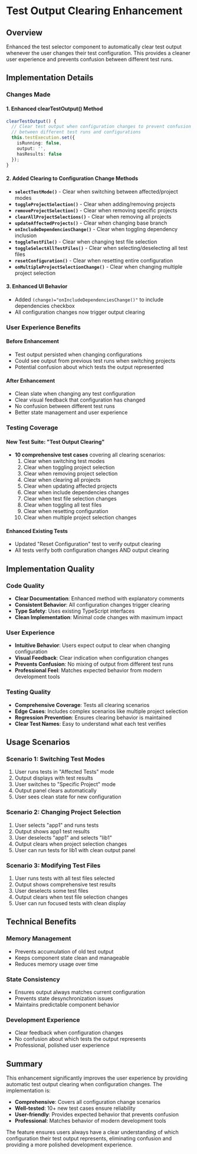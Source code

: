 # Test Output Clearing Enhancement

## Overview
Enhanced the test selector component to automatically clear test output whenever the user changes their test configuration. This provides a cleaner user experience and prevents confusion between different test runs.

## Implementation Details

### Changes Made

#### 1. Enhanced clearTestOutput() Method
```typescript
clearTestOutput() {
  // Clear test output when configuration changes to prevent confusion
  // between different test runs and configurations
  this.testExecution.set({
    isRunning: false,
    output: '',
    hasResults: false
  });
}
```

#### 2. Added Clearing to Configuration Change Methods
- **`selectTestMode()`** - Clear when switching between affected/project modes
- **`toggleProjectSelection()`** - Clear when adding/removing projects
- **`removeProjectSelection()`** - Clear when removing specific projects
- **`clearAllProjectSelections()`** - Clear when removing all projects
- **`updateAffectedProjects()`** - Clear when changing base branch
- **`onIncludeDependenciesChange()`** - Clear when toggling dependency inclusion
- **`toggleTestFile()`** - Clear when changing test file selection
- **`toggleSelectAllTestFiles()`** - Clear when selecting/deselecting all test files
- **`resetConfiguration()`** - Clear when resetting entire configuration
- **`onMultipleProjectSelectionChange()`** - Clear when changing multiple project selection

#### 3. Enhanced UI Behavior
- Added `(change)="onIncludeDependenciesChange()"` to include dependencies checkbox
- All configuration changes now trigger output clearing

### User Experience Benefits

#### Before Enhancement
- Test output persisted when changing configurations
- Could see output from previous test runs when switching projects
- Potential confusion about which tests the output represented

#### After Enhancement  
- Clean slate when changing any test configuration
- Clear visual feedback that configuration has changed
- No confusion between different test runs
- Better state management and user experience

### Testing Coverage

#### New Test Suite: "Test Output Clearing"
- **10 comprehensive test cases** covering all clearing scenarios:
  1. Clear when switching test modes
  2. Clear when toggling project selection
  3. Clear when removing project selection
  4. Clear when clearing all projects
  5. Clear when updating affected projects
  6. Clear when include dependencies changes
  7. Clear when test file selection changes
  8. Clear when toggling all test files
  9. Clear when resetting configuration
  10. Clear when multiple project selection changes

#### Enhanced Existing Tests
- Updated "Reset Configuration" test to verify output clearing
- All tests verify both configuration changes AND output clearing

## Implementation Quality

### Code Quality
- **Clear Documentation**: Enhanced method with explanatory comments
- **Consistent Behavior**: All configuration changes trigger clearing
- **Type Safety**: Uses existing TypeScript interfaces
- **Clean Implementation**: Minimal code changes with maximum impact

### User Experience
- **Intuitive Behavior**: Users expect output to clear when changing configuration
- **Visual Feedback**: Clear indication when configuration changes
- **Prevents Confusion**: No mixing of output from different test runs
- **Professional Feel**: Matches expected behavior from modern development tools

### Testing Quality
- **Comprehensive Coverage**: Tests all clearing scenarios
- **Edge Cases**: Includes complex scenarios like multiple project selection
- **Regression Prevention**: Ensures clearing behavior is maintained
- **Clear Test Names**: Easy to understand what each test verifies

## Usage Scenarios

### Scenario 1: Switching Test Modes
1. User runs tests in "Affected Tests" mode
2. Output displays with test results
3. User switches to "Specific Project" mode
4. Output panel clears automatically
5. User sees clean state for new configuration

### Scenario 2: Changing Project Selection
1. User selects "app1" and runs tests
2. Output shows app1 test results
3. User deselects "app1" and selects "lib1"
4. Output clears when project selection changes
5. User can run tests for lib1 with clean output panel

### Scenario 3: Modifying Test Files
1. User runs tests with all test files selected
2. Output shows comprehensive test results
3. User deselects some test files
4. Output clears when test file selection changes
5. User can run focused tests with clean display

## Technical Benefits

### Memory Management
- Prevents accumulation of old test output
- Keeps component state clean and manageable
- Reduces memory usage over time

### State Consistency
- Ensures output always matches current configuration
- Prevents state desynchronization issues
- Maintains predictable component behavior

### Development Experience
- Clear feedback when configuration changes
- No confusion about which tests the output represents
- Professional, polished user experience

## Summary

This enhancement significantly improves the user experience by providing automatic test output clearing when configuration changes. The implementation is:

- **Comprehensive**: Covers all configuration change scenarios
- **Well-tested**: 10+ new test cases ensure reliability
- **User-friendly**: Provides expected behavior that prevents confusion
- **Professional**: Matches behavior of modern development tools

The feature ensures users always have a clear understanding of which configuration their test output represents, eliminating confusion and providing a more polished development experience.

